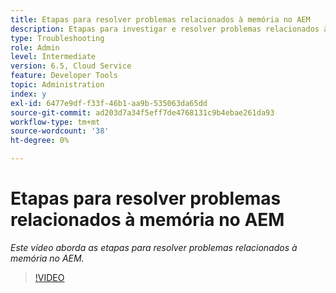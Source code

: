 ```yaml
---
title: Etapas para resolver problemas relacionados à memória no AEM
description: Etapas para investigar e resolver problemas relacionados à memória
type: Troubleshooting
role: Admin
level: Intermediate
version: 6.5, Cloud Service
feature: Developer Tools
topic: Administration
index: y
exl-id: 6477e9df-f33f-46b1-aa9b-535063da65dd
source-git-commit: ad203d7a34f5eff7de4768131c9b4ebae261da93
workflow-type: tm+mt
source-wordcount: '38'
ht-degree: 0%

---
```


# Etapas para resolver problemas relacionados à memória no AEM

*Este vídeo aborda as etapas para resolver problemas relacionados à memória no AEM.*

>[!VIDEO](https://video.tv.adobe.com/v/335473?quality=9&learn=on)
